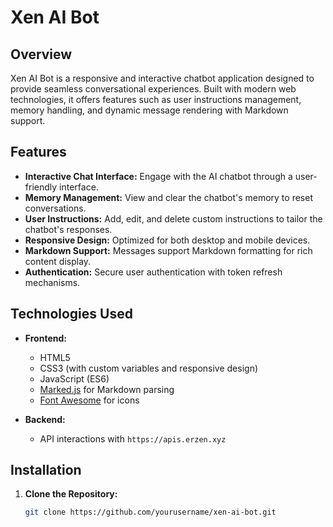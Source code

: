 # Xen AI Bot

## Overview

Xen AI Bot is a responsive and interactive chatbot application designed to provide seamless conversational experiences. Built with modern web technologies, it offers features such as user instructions management, memory handling, and dynamic message rendering with Markdown support.

## Features

- **Interactive Chat Interface:** Engage with the AI chatbot through a user-friendly interface.
- **Memory Management:** View and clear the chatbot's memory to reset conversations.
- **User Instructions:** Add, edit, and delete custom instructions to tailor the chatbot's responses.
- **Responsive Design:** Optimized for both desktop and mobile devices.
- **Markdown Support:** Messages support Markdown formatting for rich content display.
- **Authentication:** Secure user authentication with token refresh mechanisms.

## Technologies Used

- **Frontend:**
  - HTML5
  - CSS3 (with custom variables and responsive design)
  - JavaScript (ES6)
  - [Marked.js](https://marked.js.org/) for Markdown parsing
  - [Font Awesome](https://fontawesome.com/) for icons

- **Backend:**
  - API interactions with `https://apis.erzen.xyz`

## Installation

1. **Clone the Repository:**

   ```bash
   git clone https://github.com/yourusername/xen-ai-bot.git
   ```
